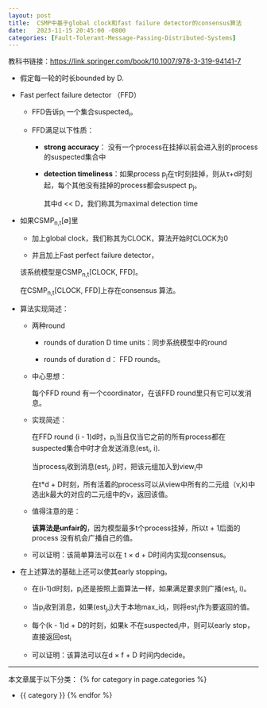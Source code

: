 ```yaml
---
layout: post
title:  CSMP中基于global clock和fast failure detector的consensus算法
date:   2023-11-15 20:45:00 -0800
categories: [Fault-Tolerant-Message-Passing-Distributed-Systems]
---
```


教科书链接：<https://link.springer.com/book/10.1007/978-3-319-94141-7>


- 假定每一轮的时长bounded by D.

- Fast perfect failure detector （FFD）

    - FFD告诉p<sub>i</sub> 一个集合suspected<sub>i</sub>。

    - FFD满足以下性质：

        - **strong accuracy**： 没有一个process在挂掉以前会进入别的process的suspected集合中

        - **detection timeliness**：如果process p<sub>j</sub>在&tau;时刻挂掉，则从&tau;+d时刻起，每个其他没有挂掉的process都会suspect p<sub>j</sub>。

            其中d << D，我们称其为maximal detection time

- 如果CSMP<sub>n,t</sub>[&empty;]里

    - 加上global clock，我们称其为CLOCK，算法开始时CLOCK为0

    - 并且加上Fast perfect failure detector，

    该系统模型是CSMP<sub>n,t</sub>[CLOCK, FFD]。

    在CSMP<sub>n,t</sub>[CLOCK, FFD]上存在consensus 算法。

- 算法实现简述：

    - 两种round

        - rounds of duration D time units：同步系统模型中的round

        - rounds of duration d： FFD rounds。

    - 中心思想：

        每个FFD round 有一个coordinator，在该FFD round里只有它可以发消息。

    - 实现简述：

        在FFD round (i - 1)d时，p<sub>i</sub>当且仅当它之前的所有process都在suspected集合中时才会发送消息(est<sub>i</sub>, i).

        当process<sub>i</sub>收到消息(est<sub>j</sub>, j)时，把该元组加入到view<sub>i</sub>中

        在t*d + D时刻，所有活着的process可以从view中所有的二元组（v,k)中选出k最大的对应的二元组中的v，返回该值。

    - 值得注意的是：

        **该算法是unfair的**，因为模型最多t个process挂掉，所以t + 1后面的process 没有机会广播自己的值。

    - 可以证明：该简单算法可以在 t &times; d + D时间内实现consensus。


- 在上述算法的基础上还可以使其early stopping。

    - 在(i-1)d时刻，p<sub>i</sub>还是按照上面算法一样，如果满足要求则广播(est<sub>i</sub>, i)。

    - 当p<sub>i</sub>收到消息，如果(est<sub>j</sub>,j)大于本地max_id<sub>i</sub>，则将est<sub>j</sub>作为要返回的值。

    - 每个(k - 1)d + D的时刻，如果k 不在suspected<sub>i</sub>中，则可以early stop，直接返回est<sub>i</sub>

    - 可以证明：该算法可以在d × f + D 时间内decide。




---
本文章属于以下分类：
{% for category in page.categories %}
- {{ category }}
{% endfor %}